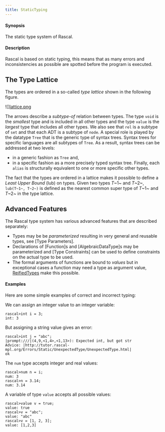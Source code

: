 ```yaml
---
title: StaticTyping
---
```


#### Synopsis

The static type system of Rascal.

#### Description

Rascal is based on static typing, this means that as many errors and inconsistencies as possible are spotted before 
the program is executed. 

## The Type Lattice

The types are ordered in a so-called _type lattice_ shown in the following figure.

![][lattice.png](/assets/RascalConcepts/StaticTyping/type-lattice.png)

The arrows describe a _subtype-of_ relation between types. The type `void` is the _smallest_ type and 
is included in all other types and the type `value` is the _largest_ type that includes all other types. 
We also see that `rel` is a subtype of `set` and that each ADT is a subtype of `node`. 
A special role is played by the datatype `Tree` that is the generic type of syntax trees. 
Syntax trees for specific languages are all subtypes of `Tree`. As a result, syntax trees can be addressed at two levels: 

*  in a generic fashion as `Tree` and,
*  in a specific fashion as a more precisely typed syntax tree. 
Finally, each `alias` is structurally equivalent to one or more specific other types.

The fact that the types are ordered in a lattice makes it possible to define a *Least Upper Bound* (lub) on types.
Given two types _T_~1~ and _T_~2~, `lub(T~1~, T~2~)` is defined as the nearest common super type of _T_~1~ and _T_~2~
in the type lattice.

## Advanced Features

The Rascal type system has various advanced features that are described separately:

*  Types may be be _parameterized_ resulting in very general and reusable types, see [Type Parameters].
*  Declarations of [Function]s and [AlgebraicDataType]s may be parameterized and [Type Constraints] can be used to define
   constraints on the actual type to be used.
*  The formal arguments of functions are bound to _values_ but in exceptional cases
  a function may need a type as argument value, [ReifiedTypes](../../../Rascal/Expressions/Values/ReifiedTypes) make this possible.

#### Examples

Here are some simple examples of correct and incorrect typing:

We can assign an integer value to an integer variable:

```rascal-shell ,continue,error
rascal>int i = 3;
int: 3
```
But assigning a string value gives an error:

```rascal-shell ,continue,error
rascal>int j = "abc";
|prompt:///|(4,9,<1,4>,<1,13>): Expected int, but got str
Advice: |http://tutor.rascal-mpl.org/Errors/Static/UnexpectedType/UnexpectedType.html|
ok
```
The `num` type accepts integer and real values:

```rascal-shell ,continue,error
rascal>num n = i;
num: 3
rascal>n = 3.14;
num: 3.14
```
A variable of type `value` accepts all possible values:

```rascal-shell ,continue,error
rascal>value v = true;
value: true
rascal>v = "abc";
value: "abc"
rascal>v = [1, 2, 3];
value: [1,2,3]
```

